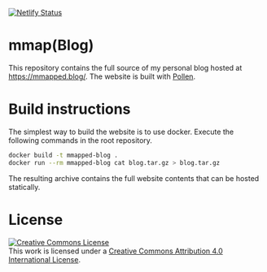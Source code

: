 [![Netlify Status](https://api.netlify.com/api/v1/badges/0bdb7e4b-61b1-4538-8727-39e2512fe945/deploy-status)](https://app.netlify.com/sites/infallible-khorana-f0cacc/deploys)

# mmap(Blog)

This repository contains the full source of my personal blog hosted at https://mmapped.blog/.
The website is built with [Pollen](https://pollenpub.com/).

# Build instructions

The simplest way to build the website is to use docker.
Execute the following commands in the root repository.

```bash
docker build -t mmapped-blog .
docker run --rm mmapped-blog cat blog.tar.gz > blog.tar.gz
```

The resulting archive contains the full website contents that can be hosted statically.

# License

<a rel="license" href="http://creativecommons.org/licenses/by/4.0/"><img alt="Creative Commons License" style="border-width:0" src="https://i.creativecommons.org/l/by/4.0/88x31.png" /></a><br />This work is licensed under a <a rel="license" href="http://creativecommons.org/licenses/by/4.0/">Creative Commons Attribution 4.0 International License</a>.
